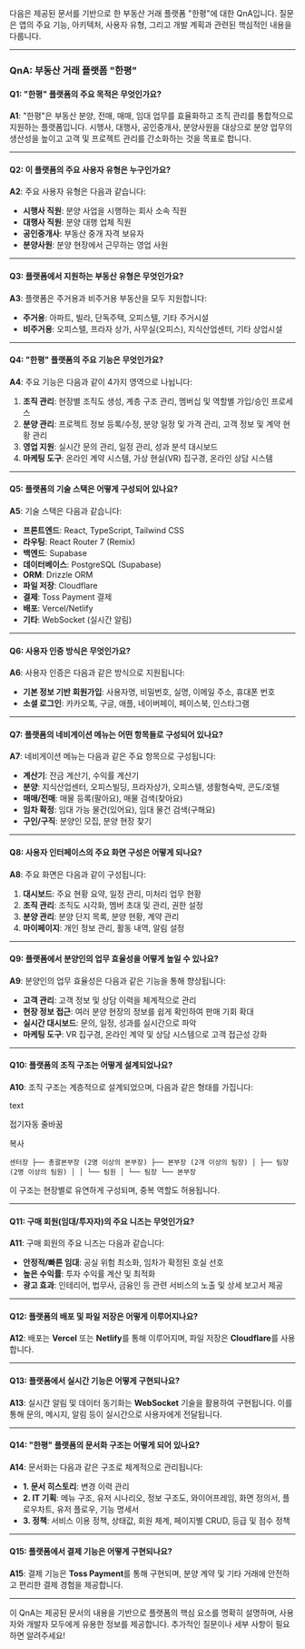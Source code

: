 다음은 제공된 문서를 기반으로 한 부동산 거래 플랫폼 "한평"에 대한 QnA입니다. 질문은 앱의 주요 기능, 아키텍처, 사용자 유형, 그리고 개발 계획과 관련된 핵심적인 내용을 다룹니다.

---

### QnA: 부동산 거래 플랫폼 "한평"

#### Q1: "한평" 플랫폼의 주요 목적은 무엇인가요?

**A1**: "한평"은 부동산 분양, 전매, 매매, 임대 업무를 효율화하고 조직 관리를 통합적으로 지원하는 플랫폼입니다. 시행사, 대행사, 공인중개사, 분양사원을 대상으로 분양 업무의 생산성을 높이고 고객 및 프로젝트 관리를 간소화하는 것을 목표로 합니다.

---

#### Q2: 이 플랫폼의 주요 사용자 유형은 누구인가요?

**A2**: 주요 사용자 유형은 다음과 같습니다:

- **시행사 직원**: 분양 사업을 시행하는 회사 소속 직원
- **대행사 직원**: 분양 대행 업체 직원
- **공인중개사**: 부동산 중개 자격 보유자
- **분양사원**: 분양 현장에서 근무하는 영업 사원

---

#### Q3: 플랫폼에서 지원하는 부동산 유형은 무엇인가요?

**A3**: 플랫폼은 주거용과 비주거용 부동산을 모두 지원합니다:

- **주거용**: 아파트, 빌라, 단독주택, 오피스텔, 기타 주거시설
- **비주거용**: 오피스텔, 프라자 상가, 사무실(오피스), 지식산업센터, 기타 상업시설

---

#### Q4: "한평" 플랫폼의 주요 기능은 무엇인가요?

**A4**: 주요 기능은 다음과 같이 4가지 영역으로 나뉩니다:

1. **조직 관리**: 현장별 조직도 생성, 계층 구조 관리, 멤버십 및 역할별 가입/승인 프로세스
2. **분양 관리**: 프로젝트 정보 등록/수정, 분양 일정 및 가격 관리, 고객 정보 및 계약 현황 관리
3. **영업 지원**: 실시간 문의 관리, 일정 관리, 성과 분석 대시보드
4. **마케팅 도구**: 온라인 계약 시스템, 가상 현실(VR) 집구경, 온라인 상담 시스템

---

#### Q5: 플랫폼의 기술 스택은 어떻게 구성되어 있나요?

**A5**: 기술 스택은 다음과 같습니다:

- **프론트엔드**: React, TypeScript, Tailwind CSS
- **라우팅**: React Router 7 (Remix)
- **백엔드**: Supabase
- **데이터베이스**: PostgreSQL (Supabase)
- **ORM**: Drizzle ORM
- **파일 저장**: Cloudflare
- **결제**: Toss Payment 결제
- **배포**: Vercel/Netlify
- **기타**: WebSocket (실시간 알림)

---

#### Q6: 사용자 인증 방식은 무엇인가요?

**A6**: 사용자 인증은 다음과 같은 방식으로 지원됩니다:

- **기본 정보 기반 회원가입**: 사용자명, 비밀번호, 실명, 이메일 주소, 휴대폰 번호
- **소셜 로그인**: 카카오톡, 구글, 애플, 네이버페이, 페이스북, 인스타그램

---

#### Q7: 플랫폼의 네비게이션 메뉴는 어떤 항목들로 구성되어 있나요?

**A7**: 네비게이션 메뉴는 다음과 같은 주요 항목으로 구성됩니다:

- **계산기**: 잔금 계산기, 수익률 계산기
- **분양**: 지식산업센터, 오피스빌딩, 프라자상가, 오피스텔, 생활형숙박, 콘도/호텔
- **매매/전매**: 매물 등록(팔아요), 매물 검색(찾아요)
- **임차 확정**: 임대 가능 물건(있어요), 임대 물건 검색(구해요)
- **구인/구직**: 분양인 모집, 분양 현장 찾기

---

#### Q8: 사용자 인터페이스의 주요 화면 구성은 어떻게 되나요?

**A8**: 주요 화면은 다음과 같이 구성됩니다:

1. **대시보드**: 주요 현황 요약, 일정 관리, 미처리 업무 현황
2. **조직 관리**: 조직도 시각화, 멤버 초대 및 관리, 권한 설정
3. **분양 관리**: 분양 단지 목록, 분양 현황, 계약 관리
4. **마이페이지**: 개인 정보 관리, 활동 내역, 알림 설정

---

#### Q9: 플랫폼에서 분양인의 업무 효율성을 어떻게 높일 수 있나요?

**A9**: 분양인의 업무 효율성은 다음과 같은 기능을 통해 향상됩니다:

- **고객 관리**: 고객 정보 및 상담 이력을 체계적으로 관리
- **현장 정보 접근**: 여러 분양 현장의 정보를 쉽게 확인하여 판매 기회 확대
- **실시간 대시보드**: 문의, 일정, 성과를 실시간으로 파악
- **마케팅 도구**: VR 집구경, 온라인 계약 및 상담 시스템으로 고객 접근성 강화

---

#### Q10: 플랫폼의 조직 구조는 어떻게 설계되었나요?

**A10**: 조직 구조는 계층적으로 설계되었으며, 다음과 같은 형태를 가집니다:

text

접기자동 줄바꿈

복사

`센터장 ├── 총괄본부장 (2명 이상의 본부장) ├── 본부장 (2개 이상의 팀장) │ ├── 팀장 (2명 이상의 팀원) │ │ └── 팀원 │ └── 팀장 └── 본부장`

이 구조는 현장별로 유연하게 구성되며, 중복 역할도 허용됩니다.

---

#### Q11: 구매 회원(임대/투자자)의 주요 니즈는 무엇인가요?

**A11**: 구매 회원의 주요 니즈는 다음과 같습니다:

- **안정적/빠른 임대**: 공실 위험 최소화, 임차가 확정된 호실 선호
- **높은 수익률**: 투자 수익률 계산 및 최적화
- **광고 효과**: 인테리어, 법무사, 금융인 등 관련 서비스의 노출 및 상세 보고서 제공

---

#### Q12: 플랫폼의 배포 및 파일 저장은 어떻게 이루어지나요?

**A12**: 배포는 **Vercel** 또는 **Netlify**를 통해 이루어지며, 파일 저장은 **Cloudflare**를 사용합니다.

---

#### Q13: 플랫폼에서 실시간 기능은 어떻게 구현되나요?

**A13**: 실시간 알림 및 데이터 동기화는 **WebSocket** 기술을 활용하여 구현됩니다. 이를 통해 문의, 메시지, 알림 등이 실시간으로 사용자에게 전달됩니다.

---

#### Q14: "한평" 플랫폼의 문서화 구조는 어떻게 되어 있나요?

**A14**: 문서화는 다음과 같은 구조로 체계적으로 관리됩니다:

- **1. 문서 히스토리**: 변경 이력 관리
- **2. IT 기획**: 메뉴 구조, 유저 시나리오, 정보 구조도, 와이어프레임, 화면 정의서, 플로우차트, 유저 플로우, 기능 명세서
- **3. 정책**: 서비스 이용 정책, 상태값, 회원 체계, 페이지별 CRUD, 등급 및 점수 정책

---

#### Q15: 플랫폼에서 결제 기능은 어떻게 구현되나요?

**A15**: 결제 기능은 **Toss Payment**를 통해 구현되며, 분양 계약 및 기타 거래에 안전하고 편리한 결제 경험을 제공합니다.

---

이 QnA는 제공된 문서의 내용을 기반으로 플랫폼의 핵심 요소를 명확히 설명하며, 사용자와 개발자 모두에게 유용한 정보를 제공합니다. 추가적인 질문이나 세부 사항이 필요하면 알려주세요!